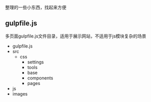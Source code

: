 整理的一些小东西，找起来方便

## gulpfile.js

多页面gulpfile.js文件目录，适用于展示网站，不适用于js模块复杂的场景

- gulpfile.js
- src
  - css
    - settings
    - tools
    - base
    - components
    - pages
- js
- images
